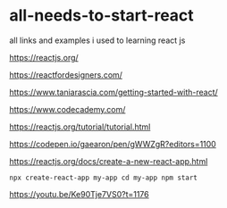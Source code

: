 # all-needs-to-start-react
all links and examples i used to learning react js

https://reactjs.org/

https://reactfordesigners.com/

https://www.taniarascia.com/getting-started-with-react/

https://www.codecademy.com/

https://reactjs.org/tutorial/tutorial.html

https://codepen.io/gaearon/pen/gWWZgR?editors=1100

https://reactjs.org/docs/create-a-new-react-app.html



<code>npx create-react-app my-app
cd my-app
npm start</code>

https://youtu.be/Ke90Tje7VS0?t=1176
